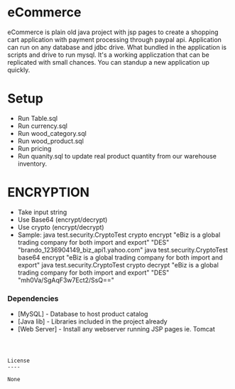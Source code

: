 # eCommerce


eCommerce is plain old java project with jsp pages to create a shopping cart application with payment processing through paypal api.  Application can run on any database and jdbc drive.  What bundled in the application is scripts and drive to run mysql.  It's a working appliczation that can be replicated with small chances.  You can standup a new application up quickly.


# Setup
  - Run Table.sql
  - Run currency.sql
  - Run wood_category.sql
  - Run wood_product.sql
  - Run pricing
  - Run quanity.sql to update real product quantity from our warehouse inventory.


# ENCRYPTION

  - Take input string
  - Use Base64 (encrypt/decrypt)
  - Use crypto (encrypt/decrypt)
  - Sample: 
  	java test.security.CryptoTest crypto encrypt "eBiz is a global trading company for both import and export" "DES" "brando_1236904149_biz_api1.yahoo.com"
  	java test.security.CryptoTest base64 encrypt "eBiz is a global trading company for both import and export"
	java test.security.CryptoTest crypto decrypt "eBiz is a global trading company for both import and export" "DES" "mh0Va/SgAqF3w7Ect2/SsQ=="

### Dependencies

* [MySQL] - Database to host product catalog
* [Java lib] - Libraries included in the project already
* [Web Server] - Install any webserver running JSP pages ie. Tomcat
```



License
----

None

